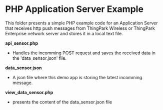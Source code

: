 # PHP Application Server Example

This folder presents a simple PHP example code for an Application Server that receives http push messages from 
ThingPark Wireless or ThingPark Enterprise network server and stores it in a local text file.

**api_sensor.php**

- Handles the incomming POST request and saves the received data in the 'data_sensor.json' file.

**data_sensor.json**

- A json file where this demo app is storing the latest incomming message.

**view_data_sensor.php**

- presents the content of the data_sensor.json file
